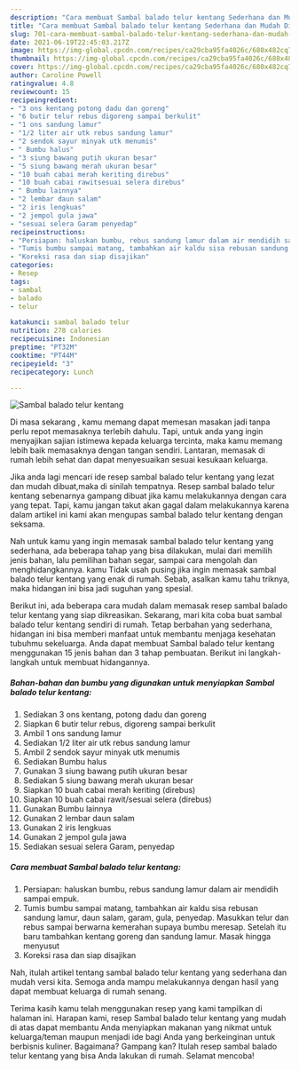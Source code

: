 ```yaml
---
description: "Cara membuat Sambal balado telur kentang Sederhana dan Mudah Dibuat"
title: "Cara membuat Sambal balado telur kentang Sederhana dan Mudah Dibuat"
slug: 701-cara-membuat-sambal-balado-telur-kentang-sederhana-dan-mudah-dibuat
date: 2021-06-19T22:45:03.217Z
image: https://img-global.cpcdn.com/recipes/ca29cba95fa4026c/680x482cq70/sambal-balado-telur-kentang-foto-resep-utama.jpg
thumbnail: https://img-global.cpcdn.com/recipes/ca29cba95fa4026c/680x482cq70/sambal-balado-telur-kentang-foto-resep-utama.jpg
cover: https://img-global.cpcdn.com/recipes/ca29cba95fa4026c/680x482cq70/sambal-balado-telur-kentang-foto-resep-utama.jpg
author: Caroline Powell
ratingvalue: 4.8
reviewcount: 15
recipeingredient:
- "3 ons kentang potong dadu dan goreng"
- "6 butir telur rebus digoreng sampai berkulit"
- "1 ons sandung lamur"
- "1/2 liter air utk rebus sandung lamur"
- "2 sendok sayur minyak utk menumis"
- " Bumbu halus"
- "3 siung bawang putih ukuran besar"
- "5 siung bawang merah ukuran besar"
- "10 buah cabai merah keriting direbus"
- "10 buah cabai rawitsesuai selera direbus"
- " Bumbu lainnya"
- "2 lembar daun salam"
- "2 iris lengkuas"
- "2 jempol gula jawa"
- "sesuai selera Garam penyedap"
recipeinstructions:
- "Persiapan: haluskan bumbu, rebus sandung lamur dalam air mendidih sampai empuk."
- "Tumis bumbu sampai matang, tambahkan air kaldu sisa rebusan sandung lamur, daun salam, garam, gula, penyedap. Masukkan telur dan rebus sampai berwarna kemerahan supaya bumbu meresap. Setelah itu baru tambahkan kentang goreng dan sandung lamur. Masak hingga menyusut"
- "Koreksi rasa dan siap disajikan"
categories:
- Resep
tags:
- sambal
- balado
- telur

katakunci: sambal balado telur 
nutrition: 278 calories
recipecuisine: Indonesian
preptime: "PT32M"
cooktime: "PT44M"
recipeyield: "3"
recipecategory: Lunch

---
```



![Sambal balado telur kentang](https://img-global.cpcdn.com/recipes/ca29cba95fa4026c/680x482cq70/sambal-balado-telur-kentang-foto-resep-utama.jpg)

Di masa  sekarang , kamu memang dapat memesan masakan jadi tanpa perlu repot memasaknya terlebih dahulu. Tapi, untuk anda yang ingin menyajikan sajian istimewa kepada keluarga tercinta, maka kamu memang lebih baik memasaknya dengan tangan sendiri. Lantaran, memasak di rumah lebih sehat dan dapat menyesuaikan sesuai kesukaan keluarga.

Jika anda lagi mencari ide resep sambal balado telur kentang yang lezat dan mudah dibuat,maka di sinilah tempatnya. Resep sambal balado telur kentang  sebenarnya gampang dibuat jika kamu melakukannya dengan cara yang tepat. Tapi, kamu jangan takut akan gagal dalam melakukannya 
karena dalam artikel ini kami akan mengupas sambal balado telur kentang dengan seksama.  



Nah untuk kamu yang ingin memasak sambal balado telur kentang yang sederhana, ada beberapa tahap yang bisa dilakukan, mulai dari memilih jenis bahan, lalu pemilihan bahan segar, sampai cara mengolah dan menghidangkannya. kamu Tidak usah pusing jika ingin memasak sambal balado telur kentang yang enak di rumah. Sebab, asalkan kamu  tahu triknya, maka hidangan ini bisa jadi suguhan yang spesial.

Berikut ini, ada beberapa cara mudah dalam memasak resep sambal balado telur kentang yang siap dikreasikan. Sekarang, mari kita coba buat sambal balado telur kentang sendiri di rumah. Tetap berbahan yang sederhana, hidangan ini bisa memberi manfaat untuk membantu menjaga kesehatan tubuhmu sekeluarga. Anda dapat membuat Sambal balado telur kentang menggunakan 15 jenis bahan dan 3 tahap pembuatan. Berikut ini langkah-langkah untuk membuat hidangannya.

<!--inarticleads1-->

##### Bahan-bahan dan bumbu yang digunakan untuk menyiapkan Sambal balado telur kentang:

1. Sediakan 3 ons kentang, potong dadu dan goreng
1. Siapkan 6 butir telur rebus, digoreng sampai berkulit
1. Ambil 1 ons sandung lamur
1. Sediakan 1/2 liter air utk rebus sandung lamur
1. Ambil 2 sendok sayur minyak utk menumis
1. Sediakan  Bumbu halus
1. Gunakan 3 siung bawang putih ukuran besar
1. Sediakan 5 siung bawang merah ukuran besar
1. Siapkan 10 buah cabai merah keriting (direbus)
1. Siapkan 10 buah cabai rawit/sesuai selera (direbus)
1. Gunakan  Bumbu lainnya
1. Gunakan 2 lembar daun salam
1. Gunakan 2 iris lengkuas
1. Gunakan 2 jempol gula jawa
1. Sediakan sesuai selera Garam, penyedap




<!--inarticleads2-->

##### Cara membuat Sambal balado telur kentang:

1. Persiapan: haluskan bumbu, rebus sandung lamur dalam air mendidih sampai empuk.
1. Tumis bumbu sampai matang, tambahkan air kaldu sisa rebusan sandung lamur, daun salam, garam, gula, penyedap. Masukkan telur dan rebus sampai berwarna kemerahan supaya bumbu meresap. Setelah itu baru tambahkan kentang goreng dan sandung lamur. Masak hingga menyusut
1. Koreksi rasa dan siap disajikan




Nah, itulah artikel tentang  sambal balado telur kentang  yang sederhana dan mudah versi kita. Semoga anda mampu melakukannya dengan hasil yang dapat membuat keluarga di rumah senang. 

Terima kasih kamu telah menggunakan resep yang kami tampilkan di halaman ini. Harapan kami, resep  Sambal balado telur kentang yang mudah di atas dapat membantu Anda menyiapkan makanan yang nikmat untuk keluarga/teman maupun menjadi ide bagi Anda yang berkeinginan untuk berbisnis kuliner. Bagaimana? Gampang kan? Itulah resep sambal balado telur kentang yang bisa Anda lakukan di rumah. Selamat mencoba!

